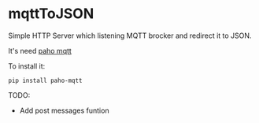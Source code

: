 # mqttToJSON
Simple HTTP Server which listening MQTT brocker and redirect it to JSON.

It's need [paho mqtt](https://eclipse.org/paho/clients/python/)

To install it:
```
pip install paho-mqtt
```

TODO:
+ Add post messages funtion
